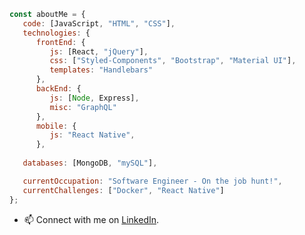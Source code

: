 ```javascript
const aboutMe = {
   code: [JavaScript, "HTML", "CSS"],
   technologies: {
      frontEnd: {
         js: [React, "jQuery"],
         css: ["Styled-Components", "Bootstrap", "Material UI"],
         templates: "Handlebars"
      },
      backEnd: {
         js: [Node, Express],
         misc: "GraphQL"
      },
      mobile: {
         js: "React Native",
      },
   
   databases: [MongoDB, "mySQL"],

   currentOccupation: "Software Engineer - On the job hunt!",
   currentChallenges: ["Docker", "React Native"]
};
```
- 📫 Connect with me on [LinkedIn](https://www.linkedin.com/in/dylangriess/).


<!---
dylangriess/dylangriess is a ✨ special ✨ repository because its `README.md` (this file) appears on your GitHub profile.
You can click the Preview link to take a look at your changes.
--->
